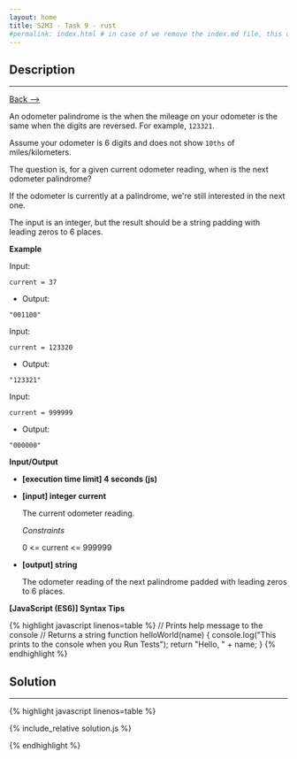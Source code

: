 ```yaml
---
layout: home
title: S2M3 - Task 9 - rust
#permalink: index.html # in case of we remove the index.md file, this doc will be the index page
---
```


<div class="row">
<div class="columnStmt" markdown="1">

##  Description
------

[Back --> ](../README.md)

An odometer palindrome is the when the mileage on your odometer is the same when the digits are reversed. For example, `123321`.

Assume your odometer is 6 digits and does not show `10ths` of miles/kilometers.

The question is, for a given current odometer reading, when is the next odometer palindrome?

If the odometer is currently at a palindrome, we're still interested in the next one.

The input is an integer, but the result should be a string padding with leading zeros to 6 places.

**Example**

Input:

```
current = 37
```

-   Output:

```
"001100"
```

Input:

```
current = 123320
```

-   Output:

```
"123321"
```

Input:

```
current = 999999
```

-   Output:

```
"000000"
```

**Input/Output**

* **[execution time limit] 4 seconds (js)**

* **[input] integer current**

    The current odometer reading.

    *Constraints*

    0 <= current <= 999999

* **[output] string**

    The odometer reading of the next palindrome padded with leading zeros to 6 places.

**[JavaScript (ES6)] Syntax Tips**

{% highlight javascript linenos=table %}
// Prints help message to the console
// Returns a string
function helloWorld(name) {
    console.log("This prints to the console when you Run Tests");
    return "Hello, " + name;
}
{% endhighlight %}

</div>
<div class="columnSol" markdown="1">

## Solution
------

{% highlight javascript linenos=table %}

{% include_relative solution.js %}

{% endhighlight %}

</div>
</div>